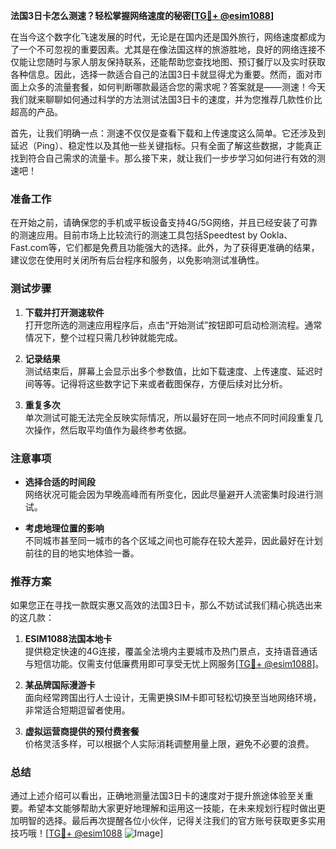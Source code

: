 **法国3日卡怎么测速？轻松掌握网络速度的秘密[[TG💪+ @esim1088](https://t.me/s/esim1088)]**

在当今这个数字化飞速发展的时代，无论是在国内还是国外旅行，网络速度都成为了一个不可忽视的重要因素。尤其是在像法国这样的旅游胜地，良好的网络连接不仅能让您随时与家人朋友保持联系，还能帮助您查找地图、预订餐厅以及实时获取各种信息。因此，选择一款适合自己的法国3日卡就显得尤为重要。然而，面对市面上众多的流量套餐，如何判断哪款最适合您的需求呢？答案就是——测速！今天我们就来聊聊如何通过科学的方法测试法国3日卡的速度，并为您推荐几款性价比超高的产品。

首先，让我们明确一点：测速不仅仅是查看下载和上传速度这么简单。它还涉及到延迟（Ping）、稳定性以及其他一些关键指标。只有全面了解这些数据，才能真正找到符合自己需求的流量卡。那么接下来，就让我们一步步学习如何进行有效的测速吧！

### 准备工作

在开始之前，请确保您的手机或平板设备支持4G/5G网络，并且已经安装了可靠的测速应用。目前市场上比较流行的测速工具包括Speedtest by Ookla、Fast.com等，它们都是免费且功能强大的选择。此外，为了获得更准确的结果，建议您在使用时关闭所有后台程序和服务，以免影响测试准确性。

### 测试步骤

1. **下载并打开测速软件**  
   打开您所选的测速应用程序后，点击“开始测试”按钮即可启动检测流程。通常情况下，整个过程只需几秒钟就能完成。

2. **记录结果**  
   测试结束后，屏幕上会显示出多个参数值，比如下载速度、上传速度、延迟时间等等。记得将这些数字记下来或者截图保存，方便后续对比分析。

3. **重复多次**  
   单次测试可能无法完全反映实际情况，所以最好在同一地点不同时间段重复几次操作，然后取平均值作为最终参考依据。

### 注意事项

- **选择合适的时间段**  
  网络状况可能会因为早晚高峰而有所变化，因此尽量避开人流密集时段进行测试。
  
- **考虑地理位置的影响**  
  不同城市甚至同一城市的各个区域之间也可能存在较大差异，因此最好在计划前往的目的地实地体验一番。

### 推荐方案

如果您正在寻找一款既实惠又高效的法国3日卡，那么不妨试试我们精心挑选出来的这几款：

1. **ESIM1088法国本地卡**  
   提供稳定快速的4G连接，覆盖全法境内主要城市及热门景点，支持语音通话与短信功能。仅需支付低廉费用即可享受无忧上网服务[[TG💪+ @esim1088](https://t.me/s/esim1088)]。

2. **某品牌国际漫游卡**  
   面向经常跨国出行人士设计，无需更换SIM卡即可轻松切换至当地网络环境，非常适合短期逗留者使用。

3. **虚拟运营商提供的预付费套餐**  
   价格灵活多样，可以根据个人实际消耗调整用量上限，避免不必要的浪费。

### 总结

通过上述介绍可以看出，正确地测量法国3日卡的速度对于提升旅途体验至关重要。希望本文能够帮助大家更好地理解和运用这一技能，在未来规划行程时做出更加明智的选择。最后再次提醒各位小伙伴，记得关注我们的官方账号获取更多实用技巧哦！[[TG💪+ @esim1088](https://t.me/s/esim1088) ![Image](https://i.postimg.cc/4NQfJmqS/Snipaste-2025-05-13-00-14-12.png)]